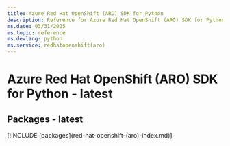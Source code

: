 ```yaml
---
title: Azure Red Hat OpenShift (ARO) SDK for Python
description: Reference for Azure Red Hat OpenShift (ARO) SDK for Python
ms.date: 03/31/2025
ms.topic: reference
ms.devlang: python
ms.service: redhatopenshift(aro)
---
```

# Azure Red Hat OpenShift (ARO) SDK for Python - latest
## Packages - latest
[!INCLUDE [packages](red-hat-openshift-(aro\)-index.md)]